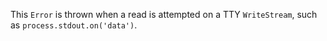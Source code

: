 
This `Error` is thrown when a read is attempted on a TTY `WriteStream`,
such as `process.stdout.on('data')`.

































































